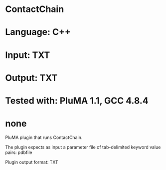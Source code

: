 # ContactChain
# Language: C++
# Input: TXT
# Output: TXT
# Tested with: PluMA 1.1, GCC 4.8.4
# none

PluMA plugin that runs ContactChain.

The plugin expects as input a parameter file of tab-delimited keyword value pairs: 
pdbfile

Plugin output format: TXT
